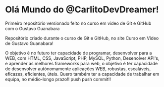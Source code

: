 # Olá Mundo do @CarlitoDevDreamer!
 Primeiro repositório versionado feito no curso em vídeo de Git e GitHub com o Gustavo Guanabara


Repositório criado durante o curso de Git e GitHub, no site Curso em Vídeo de Gustavo Guanabara!

O objetivo é no futuro ter capacidade de programar, desenvolver para a WEB, com HTML, CSS, JavaScript, PHP, MySQL, Python, Desenolver API's, e aprender as melhores frameworks para web, o objetivo é ter capacidade de desenvolver autónomamente aplicações WEB, robustas, escaláveis, eficazes, eficientes, úteis. Quero também ter a capacidade de trabalhar em equipa, no médio-longo prazo!! push push commit!!